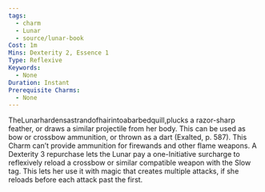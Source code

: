 ```yaml
---
tags:
  - charm
  - Lunar
  - source/lunar-book
Cost: 1m
Mins: Dexterity 2, Essence 1
Type: Reflexive
Keywords:
  - None
Duration: Instant
Prerequisite Charms:
  - None
---
```

TheLunarhardensastrandofhairintoabarbedquill,plucks a razor-sharp feather, or draws a similar projectile from her body. This can be used as bow or crossbow ammunition, or thrown as a dart (Exalted, p. 587). This Charm can’t provide ammunition for firewands and other flame weapons. A Dexterity 3 repurchase lets the Lunar pay a one-Initiative surcharge to reflexively reload a crossbow or similar compatible weapon with the Slow tag. This lets her use it with magic that creates multiple attacks, if she reloads before each attack past the first.